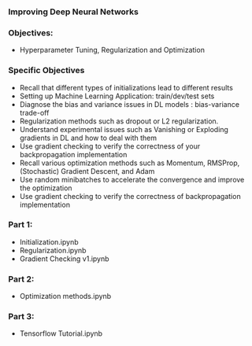 ### Improving Deep Neural Networks 
### Objectives: 
- Hyperparameter Tuning, Regularization and Optimization
### Specific Objectives
  - Recall that different types of initializations lead to different results
  - Setting up Machine Learning Application: train/dev/test sets
  - Diagnose the bias and variance issues in DL models : bias-variance trade-off
  - Regularization methods such as dropout or L2 regularization.
  - Understand experimental issues such as Vanishing or Exploding gradients in DL and how to deal with them
  - Use gradient checking to verify the correctness of your backpropagation implementation
  - Recall various optimization methods such as Momentum, RMSProp,(Stochastic) Gradient Descent, and Adam
  - Use random minibatches to accelerate the convergence and improve the optimization
  - Use gradient checking to verify the correctness of backpropagation implementation
### Part 1:
 - Initialization.ipynb
 - Regularization.ipynb
 - Gradient Checking v1.ipynb
 
 ### Part 2:
  - Optimization methods.ipynb
 
 ### Part 3:
  - Tensorflow Tutorial.ipynb
